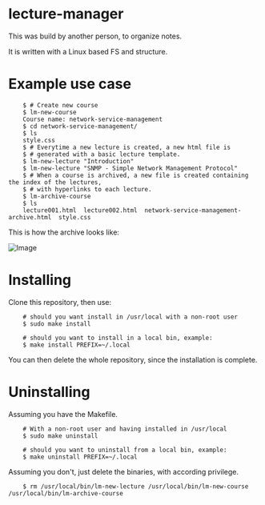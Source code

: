 # lecture-manager

This was build by another person, to organize notes.

It is written with a Linux based FS and structure.

# Example use case

```shell
	$ # Create new course
	$ lm-new-course 
	Course name: network-service-management
	$ cd network-service-management/
	$ ls
	style.css
	$ # Everytime a new lecture is created, a new html file is 
	$ # generated with a basic lecture template.
	$ lm-new-lecture "Introduction"
	$ lm-new-lecture "SNMP - Simple Network Management Protocol"
	$ # When a course is archived, a new file is created containing the index of the lectures, 
	$ # with hyperlinks to each lecture.
	$ lm-archive-course
	$ ls
	lecture001.html  lecture002.html  network-service-management-archive.html  style.css
```
This is how the archive looks like:

![Image](http://i.imgur.com/4SOXvzj.png)

# Installing

Clone this repository, then use:

```shell
	# should you want install in /usr/local with a non-root user
	$ sudo make install

	# should you want to install in a local bin, example:
	$ make install PREFIX=~/.local
```

You can then delete the whole repository, since the installation is complete.


# Uninstalling

Assuming you have the Makefile.

```shell
	# With a non-root user and having installed in /usr/local
	$ sudo make uninstall

	# should you want to uninstall from a local bin, example:
	$ make uninstall PREFIX=~/.local

```

Assuming you don't, just delete the binaries, with according privilege.

```shell
	$ rm /usr/local/bin/lm-new-lecture /usr/local/bin/lm-new-course /usr/local/bin/lm-archive-course
```

